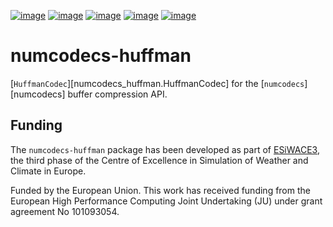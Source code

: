 [![image](https://img.shields.io/github/actions/workflow/status/juntyr/numcodecs-huffman/ci.yml?branch=main)](https://github.com/juntyr/numcodecs-huffman/actions/workflows/ci.yml?query=branch%3Amain)
[![image](https://img.shields.io/pypi/v/numcodecs-huffman.svg)](https://pypi.python.org/pypi/numcodecs-huffman)
[![image](https://img.shields.io/pypi/l/numcodecs-huffman.svg)](https://github.com/juntyr/numcodecs-huffman/blob/main/LICENSE)
[![image](https://img.shields.io/pypi/pyversions/numcodecs-huffman.svg)](https://pypi.python.org/pypi/numcodecs-huffman)
[![image](https://readthedocs.org/projects/numcodecs-huffman/badge/?version=latest)](https://numcodecs-huffman.readthedocs.io/en/latest/?badge=latest)

# numcodecs-huffman

[`HuffmanCodec`][numcodecs_huffman.HuffmanCodec] for the [`numcodecs`][numcodecs] buffer compression API.

## Funding

The `numcodecs-huffman` package has been developed as part of [ESiWACE3](https://www.esiwace.eu), the third phase of the Centre of Excellence in Simulation of Weather and Climate in Europe.

Funded by the European Union. This work has received funding from the European High Performance Computing Joint Undertaking (JU) under grant agreement No 101093054.
